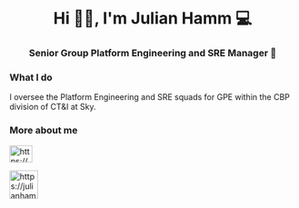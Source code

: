 <h1 align="center">Hi 👋🏾, I'm Julian Hamm 💻</h1>

<h3 align="center">Senior Group Platform Engineering and SRE Manager 🚀 </h3>


### What I do
I oversee the Platform Engineering and SRE squads for GPE within the CBP division of CT&I at Sky.

### More about me
<a href="https://www.linkedin.com/in/julian-hamm-71356719/" target="blank"><img align="center" src="https://cdn.jsdelivr.net/npm/simple-icons@3.0.1/icons/linkedin.svg" alt="https://www.linkedin.com/in/julian-hamm-71356719/" height="30" width="40" /></a>

<a href="https://julianhamm.co.uk" target="blank"><img align="center" src="https://www.julianhamm.co.uk/assets/profile.jpg" alt="https://julianhamm.co.uk" height="50" width="50" /></a>